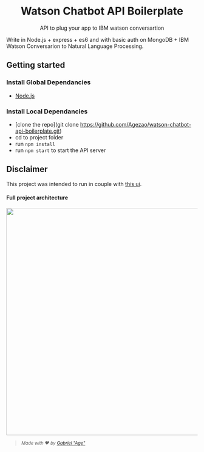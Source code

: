 <h1 align="center" style="border:none;">
Watson Chatbot API Boilerplate
</h1>

<p align="center">
API to plug your app to IBM watson conversartion
</p>

Write in Node.js + express + es6 and with basic auth on MongoDB + IBM Watson Conversarion to Natural Language Processing.

## Getting started

### Install Global Dependancies
  * [Node.js](http://nodejs.org)

### Install Local Dependancies
  * [clone the repo](git clone https://github.com/Agezao/watson-chatbot-api-boilerplate.git)
  * cd to project folder
  * run `npm install`
  * run `npm start` to start the API server

## Disclaimer
This project was intended to run in couple with [this ui](https://github.com/Agezao/chatbot-ui-boilerplate).

#### Full project architecture
<img src="http://i.imgur.com/U1zbfE3.png" width="600" />

> <small>*Made with ❤️ by <a href="https://github.com/Agezao">Gabriel "Age"</a>*</small>
